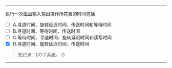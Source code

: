 ---
执行一次磁盘输入输出操作所花费的时间包括
- [ ] A.寻道时间、旋转延迟时间、传送时间和等待时间 
- [ ] B.寻道时间、等待时间、传送时间 
- [ ] C.等待时间、寻道时间、旋转延迟时间和读写时间
- [x] D.寻道时间、旋转延迟时间、传送时间

> 知识点：I/O子系统。
> D

---